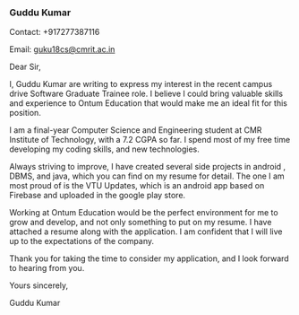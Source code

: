 ### Guddu Kumar

Contact: +917277387116

Email: guku18cs@cmrit.ac.in

Dear Sir,

I, Guddu Kumar are writing to express my interest in the recent campus  drive Software Graduate Trainee role. I believe I could bring valuable skills and experience to Ontum Education that would make me an ideal fit for this position.

I am a final-year Computer Science and Engineering student at CMR Institute of Technology, with a 7.2 CGPA so far. I spend most of my free time developing my coding skills, and new technologies.

Always striving to improve, I have created several side projects in android , DBMS, and java, which you can find on my resume for detail. The one I am most proud of is the VTU Updates, which is an android app based on Firebase and uploaded in the google play store.

Working at Ontum Education would be the perfect environment for me to grow and develop, and not only something to put on my resume. I have attached a resume along with the application. I am confident that I will live up to the expectations of the company.

Thank you for taking the time to consider my application, and I look forward to hearing from you.

Yours sincerely,

Guddu Kumar

